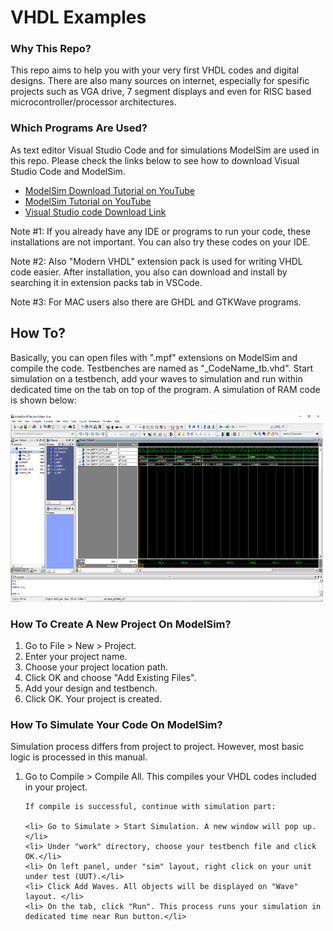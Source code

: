 <h1> VHDL Examples </h1>

<h3>Why This Repo?</h3>

<p> This repo aims to help you with your very first VHDL codes and digital designs. There are also many sources on internet, especially for spesific projects such as VGA drive, 7 segment displays and even for RISC based microcontroller/processor architectures. </p>

<h3> Which Programs Are Used? </h3>

<p> As text editor Visual Studio Code and for simulations ModelSim are used in this repo. Please check the links below to see how to download Visual Studio Code and ModelSim. </p>

<ul>
    <li> <a href="https://www.youtube.com/watch?v=1AnXVuSm90c&t=15s" target="_blank">ModelSim Download Tutorial on YouTube</a> </li>
    <li> <a href="https://www.youtube.com/watch?v=9mpRF6bAY1g" target="_blank">ModelSim Tutorial on YouTube</a> </li>
    <li> <a href="https://code.visualstudio.com/download" target="_blank">Visual Studio code Download Link</a> </li>
</ul>

<p> Note #1: If you already have any IDE or programs to run your code, these installations are not important. You can also try these codes on your IDE. </p>
<p> Note #2: Also "Modern VHDL" extension pack is used for writing VHDL code easier. After installation, you also can download and install by searching it in extension packs tab in VSCode. </p>
<p> Note #3: For MAC users also there are GHDL and GTKWave programs.</p>

<h2> How To?</h2>

<p> Basically, you can open files with ".mpf" extensions on ModelSim and compile the code. Testbenches are named as "_CodeName_tb.vhd". Start simulation on a testbench, add your waves to simulation and run within dedicated time on the tab on top of the program. A simulation of RAM code is shown below: </p>

<img src="repo_ss.png" alt="RAM simulation" style="width:500px;height:300px;">

<h3> How To Create A New Project On ModelSim? </h3>

<ol>
    <li> Go to File > New > Project. </li>
    <li> Enter your project name. </li>
    <li> Choose your project location path. </li>
    <li> Click OK and choose "Add Existing Files".</li>
    <li> Add your design and testbench. </li>
    <li> Click OK. Your project is created.</li>
</ol>

<h3> How To Simulate Your Code On ModelSim?</h3>

<p> Simulation process differs from project to project. However, most basic logic is processed in this manual.</p>

<ol>
    <li> Go to Compile > Compile All. This compiles your VHDL codes included in your project.</li>
    
    If compile is successful, continue with simulation part:
    
    <li> Go to Simulate > Start Simulation. A new window will pop up.</li>
    <li> Under "work" directory, choose your testbench file and click OK.</li>
    <li> On left panel, under "sim" layout, right click on your unit under test (UUT).</li>
    <li> Click Add Waves. All objects will be displayed on "Wave" layout. </li>
    <li> On the tab, click "Run". This process runs your simulation in dedicated time near Run button.</li>
</ol>

